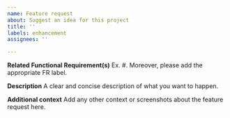 ```yaml
---
name: Feature request
about: Suggest an idea for this project
title: ''
labels: enhancement
assignees: ''

---
```


**Related Functional Requirement(s)**
Ex. #<issue id>. Moreover, please add the appropriate FR label.

**Description**
A clear and concise description of what you want to happen.

**Additional context**
Add any other context or screenshots about the feature request here.
